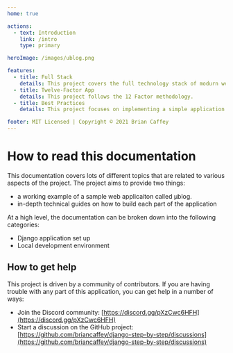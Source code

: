 ```yaml
---
home: true

actions:
  - text: Introduction
    link: /intro
    type: primary

heroImage: /images/ublog.png

features:
  - title: Full Stack
    details: This project covers the full technology stack of modurn web applications, from frontend to backend to CI/CD and Infrastructure as Code.
  - title: Twelve-Factor App
    details: This project follows the 12 Factor methodology.
  - title: Best Practices
    details: This project focuses on implementing a simple application with all of the best practices you would see in a healthy, production-ready application.

footer: MIT Licensed | Copyright © 2021 Brian Caffey
---
```


# How to read this documentation

This documentation covers lots of different topics that are related to various aspects of the project. The project aims to provide two things:

- a working example of a sample web applicaiton called μblog.
- in-depth technical guides on how to build each part of the application

At a high level, the documentation can be broken down into the following categories:

- Django application set up
- Local development environment

## How to get help

This project is driven by a community of contributors. If you are having trouble with any part of this application, you can get help in a number of ways:

- Join the Discord community: [https://discord.gg/pXzCwc6HFH](https://discord.gg/pXzCwc6HFH)
- Start a discussion on the GitHub project: [https://github.com/briancaffey/django-step-by-step/discussions](https://github.com/briancaffey/django-step-by-step/discussions)